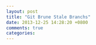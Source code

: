 ```yaml
---
layout: post
title: "Git Brune Stale Branchs"
date: 2013-12-25 14:28:20 +0800
comments: true
categories: 
---
```

